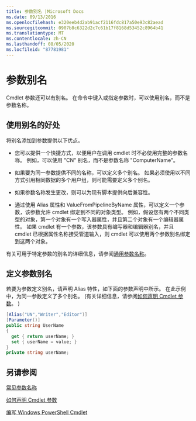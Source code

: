 ```yaml
---
title: 参数别名 |Microsoft Docs
ms.date: 09/13/2016
ms.openlocfilehash: e320eeb4d2ab91acf2116fdc817a50e93c82aead
ms.sourcegitcommit: 0907b8c6322d2c7c61b17f8168d53452c8964b41
ms.translationtype: MT
ms.contentlocale: zh-CN
ms.lasthandoff: 08/05/2020
ms.locfileid: "87781981"
---
```

# <a name="parameter-aliases"></a>参数别名

Cmdlet 参数还可以有别名。 在命令中键入或指定参数时，可以使用别名，而不是参数名称。

## <a name="benefits-of-using-aliases"></a>使用别名的好处

将别名添加到参数提供以下优点。

- 您可以提供一个快捷方式，以便用户在调用 cmdlet 时不必使用完整的参数名称。 例如，可以使用 "CN" 别名，而不是参数名称 "ComputerName"。

- 如果要为同一参数提供不同的名称，可以定义多个别名。 如果必须使用以不同方式引用相同数据的多个用户组，则可能需要定义多个别名。

- 如果参数名称发生更改，则可以为现有脚本提供向后兼容性。

- 通过使用 Alias 属性和 ValueFromPipelineByName 属性，可以定义一个参数，该参数允许 cmdlet 绑定到不同的对象类型。 例如，假设您有两个不同类型的对象，第一个对象有一个写入器属性，并且第二个对象有一个编辑器属性。 如果 cmdlet 有一个参数，该参数具有编写器和编辑器别名，并且 cmdlet 已根据属性名称接受管道输入，则 cmdlet 可以使用两个参数别名绑定到这两个对象。

有关可用于特定参数的别名的详细信息，请参阅[通用参数名称](./common-parameter-names.md)。

## <a name="defining-parameter-aliases"></a>定义参数别名

若要为参数定义别名，请声明 Alias 特性，如下面的参数声明中所示。 在此示例中，为同一参数定义了多个别名。  (有关详细信息，请参阅[如何声明 Cmdlet 参数](./how-to-declare-cmdlet-parameters.md)。 ) 

```csharp
[Alias("UN","Writer","Editor")]
[Parameter()]
public string UserName
{
  get { return userName; }
  set { userName = value; }
}
private string userName;
```

## <a name="see-also"></a>另请参阅

[常见参数名称](./common-parameter-names.md)

[如何声明 Cmdlet 参数](./how-to-declare-cmdlet-parameters.md)

[编写 Windows PowerShell Cmdlet](./writing-a-windows-powershell-cmdlet.md)
